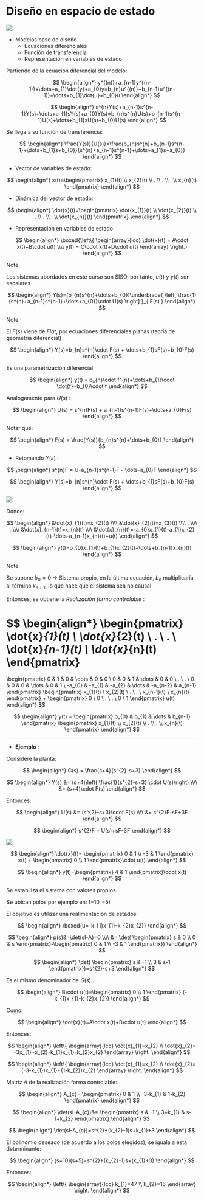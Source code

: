 # Diseño en espacio de estado

![](attachments/Pasted%20image%2020231115162443.png)

- Modelos base de diseño
	- Ecuaciones diferenciales
	- Función de transferencia
	- Representación en variables de estado


Partiendo de la ecuación diferencial del modelo:

$$
\begin{align*}
	y^{(n)}+a_{n-1}y^{(n-1)}+\dots+a_{1}\dot{y}+a_{0}y=b_{n}u^{(n)}+b_{n-1}u^{(n-1)}+\dots+b_{1}\dot{u}+b_{0}u
\end{align*}
$$

$$
\begin{align*}
	s^{n}Y(s)+a_{n-1}s^{n-1}Y(s)+\dots+a_{1}sY(s)+a_{0}Y(s)=b_{n}s^{n}U(s)+b_{n-1}s^{n-1}U(s)+\dots+b_{1}sU(s)+b_{0}U(s)
\end{align*}
$$

Se llega a su función de transferencia:

$$
\begin{align*}
	\frac{Y(s)}{U(s)}=\frac{b_{n}s^{n}+b_{n-1}s^{n-1}+\dots+b_{1}s+b_{0}}{s^{n}+a_{n-1}s^{n-1}+\dots+a_{1}s+a_{0}}
\end{align*}
$$


- Vector de variables de estado:

$$
\begin{align*}
	x(t)=\begin{pmatrix}
x_{1}(t) \\
x_{2}(t) \\
. \\
. \\
. \\
x_{n}(t)
\end{pmatrix}
\end{align*}
$$

- Dinámica del vector de estado:

$$
\begin{align*}
	\dot{x}(t)=\begin{pmatrix}
\dot{x_{1}}(t) \\
\dot{x_{2}}(t) \\
. \\
. \\
. \\
\dot{x_{n}}(t)
\end{pmatrix}
\end{align*}
$$

- Representación en variables de estado

$$
\begin{align*}
	\boxed{\left\{
	\begin{array}{lcc}
		\dot{x}(t) = A\cdot x(t)+B\cdot u(t) \\\\
y(t) = C\cdot x(t)+D\cdot u(t)
	\end{array}
	\right.}
\end{align*}
$$

>[!Note]
>Los sistemas abordados en este curso son SISO, por tanto, $u(t)$  y $y(t)$ son escalares




$$
\begin{align*}
	Y(s)=(b_{n}s^{n}+\dots+b_{0})\underbrace{ \left[ \frac{1}{s^{n}+a_{n-1}s^{n-1}+\dots+a_{0}}\cdot U(s) \right] }_{ F(s) }
\end{align*}
$$

>[!Note]
>El $F(s)$ viene de _Flat_, por ecuaciones diferenciales planas (teoría de geometría diferencial)

$$
\begin{align*}
	Y(s)=b_{n}s^{n}\cdot F(s) + \dots+b_{1}sF(s)+b_{0}F(s)
\end{align*}
$$

Es una parametrización diferencial:

$$
\begin{align*}
	y(t) = b_{n}\cdot f^{n}+\dots+b_{1}\cdot \dot{f}+b_{0}\cdot f
\end{align*}
$$

Análogamente para $U(s)$ :

$$
\begin{align*}
	U(s) = s^{n}F(s) + a_{n-1}s^{n-1}F(s)+\dots+a_{0}F(s)
\end{align*}
$$

Notar que:

$$
\begin{align*}
	F(s) = \frac{Y(s)}{b_{n}s^{n}+\dots+b_{0}}
\end{align*}
$$


- Retomando $Y(s)$ :

$$
\begin{align*}
	s^{n}F = U-a_{n-1}s^{n-1}F - \dots-a_{0}F
\end{align*}
$$

$$
\begin{align*}
	Y(s)=b_{n}s^{n}\cdot F(s) + \dots+b_{1}sF(s)+b_{0}F(s)
\end{align*}
$$

![](attachments/Pasted%20image%2020231117223647.png)

Donde:

$$
\begin{align*}
	&\dot{x}_{1}(t)=x_{2}(t) \\\\
	&\dot{x}_{2}(t)=x_{3}(t) \\\\
	. \\\\
	. \\\\
	&\dot{x}_{n-1}(t)=x_{n}(t) \\\\
	&\dot{x}_{n}(t)=-a_{0}x_{1}(t)-a_{1}x_{2}(t)-\dots-a_{n-1}x_{n}(t)+u(t)
\end{align*}
$$

$$
\begin{align*}
	y(t)=b_{0}x_{1}(t)+b_{1}x_{2}(t)+\dots+b_{n-1}x_{n}(t)
\end{align*}
$$

>[!Note]
>Se supone $b_{0} = 0$ -> Sistema propio, en la última ecuación, $b_{n}$ multiplicaría al término $x_{n+1}$, lo que hace que el sistema sea no causal

Entonces, se obtiene la _Realización forma controlable_ :

$$
\begin{align*}
	\begin{pmatrix}
\dot{x}_{1}(t) \\
\dot{x}_{2}(t) \\
. \\
. \\
\dot{x}_{n-1}(t) \\
\dot{x}_{n}(t)
\end{pmatrix}
=
\begin{pmatrix}
0 & 1 & 0 & \dots & 0 & 0 \\
0 & 0 & 1 & \dots & 0 & 0 \\
. \\
. \\
0 & 0 & 0 & \dots & 0 & 1 \\
-a_{0} & -a_{1} & -a_{2} & \dots & -a_{n-2} & a_{n-1}
\end{pmatrix}
\begin{pmatrix}
x_{1}(t) \\
x_{2}(t) \\
. \\
. \\
x_{n-1}(t) \\
x_{n}(t)
\end{pmatrix}
+
\begin{pmatrix}
0 \\
0 \\
. \\
. \\
0 \\
1
\end{pmatrix}
u(t)
\end{align*}
$$

$$
\begin{align*}
	y(t) = 
	\begin{pmatrix}
b_{0} & b_{1} & \dots & b_{n-1}
\end{pmatrix}
\begin{pmatrix}
x_{1}(t) \\
x_{2}(t) \\
. \\
. \\
x_{n}(t)
\end{pmatrix}
\end{align*}
$$

---

- __Ejemplo__ :

Considere la planta:

$$
\begin{align*}
	G(s) = \frac{s+4}{s^{2}-s+3}
\end{align*}
$$

$$
\begin{align*}
	Y(s) &= (s+4)\left( \frac{1}{s^{2}-s+3} \cdot U(s)\right) \\\\
	&= (s+4)\cdot F(s)
\end{align*}
$$

Entonces:

$$
\begin{align*}
	U(s) &= (s^{2}-s+3)\cdot F(s) \\\\
	&= s^{2}F-sF+3F
\end{align*}
$$

$$
\begin{align*}
	s^{2}F = U(s)+sF-3F
\end{align*}
$$


![](attachments/Pasted%20image%2020231115173624.png)

$$
\begin{align*}
	\dot{x}(t)=
	\begin{pmatrix}
0 & 1 \\
-3 & 1
\end{pmatrix}
x(t)
+
\begin{pmatrix}
0 \\
1
\end{pmatrix}\cdot u(t)
\end{align*}
$$

$$
\begin{align*}
	y(t)=\begin{pmatrix}
4 & 1
\end{pmatrix}\cdot x(t)
\end{align*}
$$

Se estabiliza el sistema con valores propios.

Se ubican polos por ejemplo en: $(-10, -5)$

El objetivo es utilizar una realimentación de estados:

$$
\begin{align*}
	\boxed{u=-k_{1}x_{1}-k_{2}x_{2}}
\end{align*}
$$

$$
\begin{align*}
	p(s)&=\det(sI-A)=0 \\\\
	&= \det(
	\begin{pmatrix}
s & 0 \\
0 & s
\end{pmatrix}-\begin{pmatrix}
0 & 1 \\
-3 & 1
\end{pmatrix})
\end{align*}
$$

$$
\begin{align*}
	\det(
	\begin{pmatrix}
s & -1 \\
3 & s-1
\end{pmatrix})=s^{2}-s+3
\end{align*}
$$

Es el mismo denominador de $G(s)$ .

$$
\begin{align*}
	B\cdot u(t)=\begin{pmatrix}
0 \\
1
\end{pmatrix}
(-k_{1}x_{1}-k_{2}x_{2})
\end{align*}
$$

Como:

$$
\begin{align*}
	\dot{x}(t)=A\cdot x(t)+B\cdot u(t)
\end{align*}
$$

Entonces:

$$
\begin{align*}
	\left\{
	\begin{array}{lcc}
		\dot{x}_{1}=x_{2} \\
\dot{x}_{2}= -3x_{1}+x_{2}-k_{1}x_{1}-k_{2}x_{2}
	\end{array}
	\right.
\end{align*}
$$

$$
\begin{align*}
	\left\{
	\begin{array}{lcc}
		\dot{x}_{1}=x_{2} \\
\dot{x}_{2}=(-3-k_{1})x_{1}+(1-k_{2})x_{2}
	\end{array}
	\right.
\end{align*}
$$

Matriz $A$ de la realización forma controlable:

$$
\begin{align*}
	A_{c}=
	\begin{pmatrix}
0 & 1 \\
-3-k_{1} & 1-k_{2}
\end{pmatrix}
\end{align*}
$$

$$
\begin{align*}
	\det(sI-A_{c})&= \begin{pmatrix}
s & -1 \\
3+k_{1} & s-1+k_{2}
\end{pmatrix}
\end{align*}
$$

$$
\begin{align*}
	\det(sI-A_{c})=s^{2}+(k_{2}-1)s+k_{1}+3
\end{align*}
$$

El polinomio deseado (de acuerdo a los polos elegidos), se iguala a esta determinante:

$$
\begin{align*}
	(s+10)(s+5)=s^{2}+(k_{2}-1)s+(k_{1}+3)
\end{align*}
$$

Entonces:

$$
\begin{align*}
	\left\{
	\begin{array}{lcc}
		k_{1}=47 \\
k_{2}=16
	\end{array}
	\right.
\end{align*}
$$

